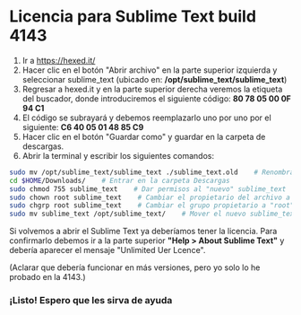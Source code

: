 # Licencia para Sublime Text build 4143
1. Ir a https://hexed.it/
2. Hacer clic en el botón "Abrir archivo" en la parte superior izquierda y seleccionar sublime_text (ubicado en: **/opt/sublime_text/sublime_text**)
3. Regresar a hexed.it y en la parte superior derecha veremos la etiqueta del buscador, donde introduciremos el siguiente código: **80 78 05 00 0F 94 C1**
4. El código se subrayará y debemos reemplazarlo uno por uno por el siguiente: **C6 40 05 01 48 85 C9**
5. Hacer clic en el botón "Guardar como" y guardar en la carpeta de descargas.
6. Abrir la terminal y escribir los siguientes comandos:

```bash
sudo mv /opt/sublime_text/sublime_text ./sublime_text.old    # Renombrar sublime_text antiguo a sublime_text.old
cd $HOME/Downloads/    # Entrar en la carpeta Descargas
sudo chmod 755 sublime_text    # Dar permisos al "nuevo" sublime_text
sudo chown root sublime_text    # Cambiar el propietario del archivo a "root"
sudo chgrp root sublime_text    # Cambiar el grupo propietario a "root"
sudo mv sublime_text /opt/sublime_text/    # Mover el nuevo sublime_text al directorio original
```
Si volvemos a abrir el Sublime Text ya deberíamos tener la licencia.
Para confirmarlo debemos ir a la parte superior **"Help > About Sublime Text"** y debería aparecer el mensaje "Unlimited Uer Lcence".


(Aclarar que debería funcionar en más versiones, pero yo solo lo he probado en la 4143.)
### ¡Listo! Espero que les sirva de ayuda
